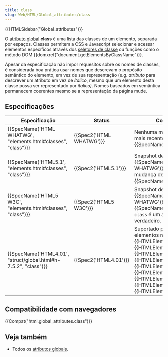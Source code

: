 ```yaml
---
title: class
slug: Web/HTML/Global_attributes/class
---
```

{{HTMLSidebar("Global_attributes")}}

O [atributo global](/pt-BR/docs/Web/HTML/Global_attributes) **class** é uma lista das classes de um elemento, separada por espaços. Classes permitem a CSS e Javascript selecionar e acessar elementos específicos através dos [seletores de classe](/pt-BR/docs/Web/CSS/Class_selectors) ou funções como o método DOM {{domxref("document.getElementsByClassName")}}.

Apesar da especificação não impor requesitos sobre os nomes de classes, é considerada boa prática usar nomes que descrevam o propósito semântico do elemento, em vez de sua representação (e.g. _atributo_ para descrever um atributo em vez de _ítalico_, mesmo que um elemento desta classe possa ser representado por _ítalico)_. Nomes baseados em semântica permanecem coerentes mesmo se a representação da página mude.

## Especificações

| Especificação                                                                        | Status                           | Comentário                                                                                                                                                                                                                                                                                                                                                     |
| ------------------------------------------------------------------------------------ | -------------------------------- | -------------------------------------------------------------------------------------------------------------------------------------------------------------------------------------------------------------------------------------------------------------------------------------------------------------------------------------------------------------- |
| {{SpecName('HTML WHATWG', "elements.html#classes", "class")}}     | {{Spec2('HTML WHATWG')}} | Nenhuma mudança desde o mais recente snapshot, {{SpecName('HTML5.1')}}                                                                                                                                                                                                                                                                                |
| {{SpecName('HTML5.1', "elements.html#classes", "class")}}         | {{Spec2('HTML5.1')}}     | Snapshot de {{SpecName('HTML WHATWG')}}, nenhuma mudança desde {{SpecName('HTML5 W3C')}}                                                                                                                                                                                                                                                       |
| {{SpecName('HTML5 W3C', "elements.html#classes", "class")}}     | {{Spec2('HTML5 W3C')}}     | Snapshot de {{SpecName('HTML WHATWG')}}. Apartir de {{SpecName('HTML4.01')}}, `class` é um atributo global verdadeiro.                                                                                                                                                                                                                        |
| {{SpecName('HTML4.01', "struct/global.html#h-7.5.2", "class")}} | {{Spec2('HTML4.01')}}     | Suportado por todos os elementos menos {{HTMLElement("base")}}, {{HTMLElement("basefont")}}, {{HTMLElement("head")}}, {{HTMLElement("html")}}, {{HTMLElement("meta")}}, {{HTMLElement("param")}}, {{HTMLElement("script")}}, {{HTMLElement("style")}}, e {{HTMLElement("title")}}. |

## Compatibilidade com navegadores

{{Compat("html.global_attributes.class")}}

## Veja também

- Todos os [atributos globais](/pt-BR/docs/Web/HTML/Global_attributes).
